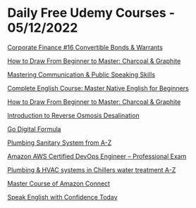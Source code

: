# Daily Free Udemy Courses - 05/12/2022

[Corporate Finance #16 Convertible Bonds & Warrants](https://www.udemy.com/course/corporate-finance-16-convertible-bonds-warrants/?couponCode=62C214FFBFBFE0170FD3)
[How to Draw From Beginner to Master: Charcoal & Graphite](https://www.udemy.com/course/how-to-draw-from-beginner-to-master-charcoal-graphite/?couponCode=3B686C6483906F39BC1A)
[Mastering Communication & Public Speaking Skills](https://www.udemy.com/course/mastering-communication-skills-public-speaking-skills-course/?couponCode=MASTERPUBLICSPEAKING)
[Complete English Course: Master Native English for Beginners](https://www.udemy.com/course/complete-english-course-master-native-english-for-beginners/?couponCode=34232A1FD7E7DF37BE8C)
[How to Draw From Beginner to Master: Charcoal & Graphite](https://www.udemy.com/course/how-to-draw-from-beginner-to-master-charcoal-graphite/?couponCode=3B686C6483906F39BC1A)
[Introduction to Reverse Osmosis Desalination](https://www.udemy.com/course/introduction-to-reverse-osmosis-desalination/?couponCode=CB80B7B5B4C24E980CEB)
[Go Digital Formula](https://www.udemy.com/course/go-digital-formula/?couponCode=B2533B0173AC831B8DE8)
[Plumbing Sanitary System from A-Z](https://www.udemy.com/course/mechanical-engineering-sanitary-drainage-system-from-a-z/?couponCode=7DC553A5B40071EC4984)
[Amazon AWS Certified DevOps Engineer – Professional Exam](https://www.udemy.com/course/amazon-aws-certified-devops-engineer-professional-exam/?couponCode=8405DDBA1C3ADC27B330)
[Plumbing & HVAC systems in Chillers water treatment A-Z](https://www.udemy.com/course/hvac-chilled-water-system-chiller-ahu-fcu/?couponCode=6BECA5F9DDADEDF79840)
[Master Course of Amazon Connect](https://www.udemy.com/course/aws-amazon-connect/?couponCode=E60B228E1FA2AC72EE8A)
[Speak English with Confidence Today](https://www.udemy.com/course/speak-english-with-confidence-today/?couponCode=ONEMORETIME)
